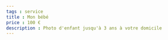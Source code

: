 ```yaml
---
tags : service
title : Mon bébé
price : 100 €
description : Photo d'enfant jusqu'à 3 ans à votre domicile
---
```

